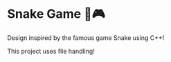 # Snake Game 🐍🎮

Design inspired by the famous game Snake using C++!

This project uses file handling!
